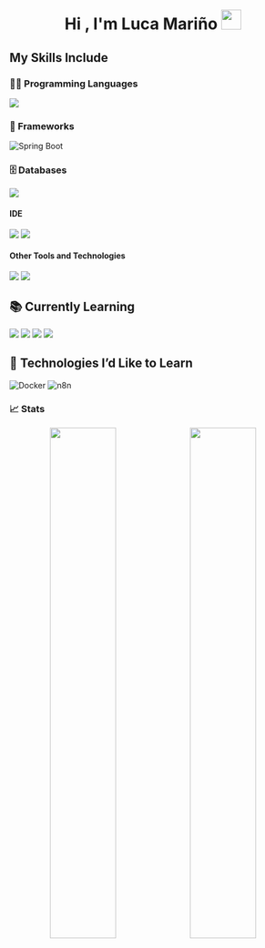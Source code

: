 <h1 align="center">Hi , I'm Luca Mariño <img src="https://media.giphy.com/media/hvRJCLFzcasrR4ia7z/giphy.gif" width="35"></h1>

## My Skills Include

### 👨‍💻 Programming Languages
<span> 

  <img src="https://img.shields.io/badge/Java-ED8B00?style=for-the-badge&logo=java&logoColor=white">
</span>

### 🧰 Frameworks
<span>
  
 ![Spring Boot](https://img.shields.io/badge/Spring_Boot-6DB33F?style=for-the-badge&logo=springboot&logoColor=white)
</span>

### 🗄️ Databases
<span>
  <img src="https://img.shields.io/badge/mysql-4479A1.svg?style=for-the-badge&logo=mysql&logoColor=white">
</span>

<h4> IDE </h4>
<span>
<img src = "https://img.shields.io/badge/IntelliJIDEA-000000.svg?style=for-the-badge&logo=intellij-idea&logoColor=white">
<img src="https://img.shields.io/badge/Visual_Studio_Code-0078D4?style=for-the-badge&logo=visual%20studio%20code&logoColor=white">


<h4> Other Tools and Technologies </h4>
<span>
  <img src="https://img.shields.io/badge/Git-F05032?style=for-the-badge&logo=git&logoColor=white">
  <img src="https://img.shields.io/badge/jira-%230A0FFF.svg?style=for-the-badge&logo=jira&logoColor=white">
</span>

## 📚 Currently Learning
<img src="https://img.shields.io/badge/HTML5-E34F26?style=for-the-badge&logo=html5&logoColor=white">
<img src="https://img.shields.io/badge/CSS3-1572B6?style=for-the-badge&logo=css3&logoColor=white">
<img src="https://img.shields.io/badge/JavaScript-F7DF1E?style=for-the-badge&logo=javascript&logoColor=black">
<img src="https://img.shields.io/badge/angular-%23DD0031.svg?style=for-the-badge&logo=angular&logoColor=white">

## 🚀 Technologies I’d Like to Learn
![Docker](https://img.shields.io/badge/Docker-2496ED?style=for-the-badge&logo=docker&logoColor=white)
![n8n](https://img.shields.io/badge/n8n-000000?style=for-the-badge&logo=n8n&logoColor=white)



### 📈 Stats
<span>
<p align="center">

  <img width="48%" src="https://github-readme-stats.vercel.app/api?username=luca884&show_icons=true&theme=tokyonight" />
  <img width="48%" src="https://github-readme-streak-stats.herokuapp.com/?user=luca884&theme=tokyonight" />
</p>
</span>

